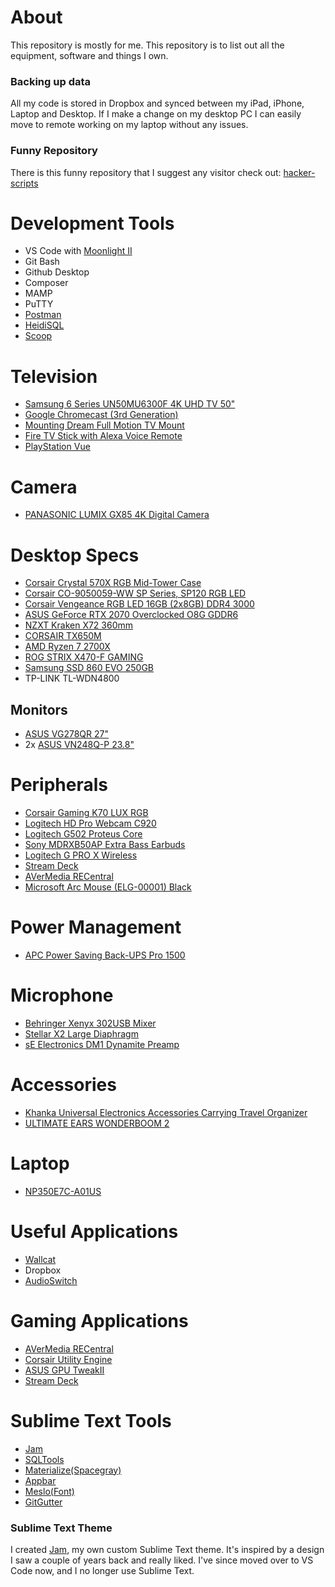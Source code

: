 # About
This repository is mostly for me. This repository is to list out all the equipment, software and things I own.

### Backing up data
All my code is stored in Dropbox and synced between my iPad, iPhone, Laptop and Desktop. If I make a change on my desktop PC I can easily move to remote working on my laptop without any issues.

### Funny Repository
There is this funny repository that I suggest any visitor check out: [hacker-scripts](https://github.com/NARKOZ/hacker-scripts)

# Development Tools
* VS Code with [Moonlight II](https://github.com/atomiks/moonlight-vscode-theme)
* Git Bash
* Github Desktop
* Composer
* MAMP
* PuTTY
* [Postman](https://www.getpostman.com/apps)
* [HeidiSQL](https://www.heidisql.com/)
* [Scoop](https://scoop.sh/)

# Television
* [Samsung 6 Series UN50MU6300F 4K UHD TV 50"](http://a.co/aR400UT)
* [Google Chromecast (3rd Generation)](https://www.amazon.com/dp/B015UKRNGS/)
* [Mounting Dream Full Motion TV Mount](https://www.amazon.com/dp/B00QOPG5MC/)
* [Fire TV Stick with Alexa Voice Remote](http://a.co/iHjJC9u)
* [PlayStation Vue](https://www.playstation.com/en-us/network/vue/v)

# Camera
* [PANASONIC LUMIX GX85 4K Digital Camera](https://www.amazon.com/gp/product/B079VDF7ZG)

# Desktop Specs
* [Corsair Crystal 570X RGB Mid-Tower Case](https://www.amazon.com/gp/product/B01LE0ZKR2/)
* [Corsair CO-9050059-WW SP Series, SP120 RGB LED](https://www.amazon.com/gp/product/B01LHYI374/)
* [Corsair Vengeance RGB LED 16GB (2x8GB) DDR4 3000](http://a.co/0P0bpPD)
* [ASUS GeForce RTX 2070 Overclocked O8G GDDR6](https://www.amazon.com/GeForce-Overclocked-Type-C-Graphic-ROG-STRIX-RTX2070-O8G-GAMING/dp/B07JFYT2KD/)
* [NZXT Kraken X72 360mm](https://www.amazon.com/gp/product/B079J2N8Q8/)
* [CORSAIR TX650M](https://www.amazon.com/dp/B01N18J52E/)
* [AMD Ryzen 7 2700X](https://www.amazon.com/AMD-Ryzen-Processor-Wraith-Cooler/dp/B07B428M7F/)
* [ROG STRIX X470-F GAMING](https://www.asus.com/us/Motherboards/ROG-STRIX-X470-F-GAMING/)
* [Samsung SSD 860 EVO 250GB](https://www.amazon.com/dp/B07864WMK8/)
* TP-LINK TL-WDN4800

## Monitors
* [ASUS VG278QR 27"](https://www.amazon.com/dp/B07XV1519W/)
* 2x [ASUS VN248Q-P 23.8"](https://www.amazon.com/dp/B010VG2456/)

# Peripherals
* [Corsair Gaming K70 LUX RGB](http://a.co/hzH0ngF)
* [Logitech HD Pro Webcam C920](https://www.amazon.com/dp/B006JH8T3S/)
* [Logitech G502 Proteus Core](http://a.co/de3nhKv)
* [Sony MDRXB50AP Extra Bass Earbuds](http://a.co/3FyBACN)
* [Logitech G PRO X Wireless](https://www.logitechg.com/en-us/products/gaming-audio/pro-x-wireless-headset.981-000906.html)
* [Stream Deck](https://www.elgato.com/en/gaming/stream-deck)
* [AVerMedia RECentral](http://www.avermedia.com/gaming/product/game_capture/live_gamer_hd)
* [Microsoft Arc Mouse (ELG-00001) Black](https://www.amazon.com/dp/B072FG8LBV/)

# Power Management
* [APC Power Saving Back-UPS Pro 1500](https://www.apc.com/shop/us/en/products/APC-Power-Saving-Back-UPS-Pro-1500/P-BR1500G)

# Microphone
* [Behringer Xenyx 302USB Mixer](https://www.amazon.com/Behringer-302USB-Premium-5-Input-Interface/dp/B005EHILV4/)
* [Stellar X2 Large Diaphragm](https://www.amazon.com/gp/product/B07ZVHBFNJ/)
* [sE Electronics DM1 Dynamite Preamp](https://www.amazon.com/gp/product/B07JNK3HHH/)

# Accessories
* [Khanka Universal Electronics Accessories Carrying Travel Organizer](https://www.amazon.com/gp/product/B014F5093S/)
* [ULTIMATE EARS WONDERBOOM 2](https://www.amazon.com/dp/B07NFRCK7J/)

# Laptop
* [NP350E7C-A01US](https://www.amazon.com/dp/B00BBO0Z7W)

# Useful Applications
* [Wallcat](https://github.com/PaitoAnderson/WallcatWindows)
* Dropbox
* [AudioSwitch](https://github.com/sirWest/AudioSwitch)

# Gaming Applications
* [AVerMedia RECentral](http://www.avermedia.com/gaming/product/game_capture/live_gamer_hd)
* [Corsair Utility Engine](https://www.corsair.com/us/en/downloads)
* [ASUS GPU TweakII](https://www.asus.com/us/site/graphics-cards/gpu-tweak-ii/)
* [Stream Deck](https://www.elgato.com/en/gaming/stream-deck)

# Sublime Text Tools
- [Jam](https://github.com/joeygallegos/Jam)
- [SQLTools](http://code.mteixeira.me/SQLTools/)
- [Materialize(Spacegray)](https://github.com/saadq/Materialize)
- [Appbar](https://github.com/saadq/Materialize-Appbar)
- [Meslo(Font)](https://github.com/andreberg/Meslo-Font)
- [GitGutter](https://github.com/jisaacks/GitGutter)

### Sublime Text Theme
I created [Jam](https://github.com/joeygallegos/Jam), my own custom Sublime Text theme. It's inspired by a design I saw a couple of years back and really liked. I've since moved over to VS Code now, and I no longer use Sublime Text.
